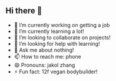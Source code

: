 ## Hi there 👋

- 🔭 I’m currently working on getting a job
- 🌱 I’m currently learning a lot!
- 👯 I’m looking to collaborate on projects!
- 🤔 I’m looking for help with learning!
- 💬 Ask me about nothing!
- 📫 How to reach me: phone
- 😄 Pronouns: jakol zhang
- ⚡ Fun fact: 12f vegan bodybuilder!

